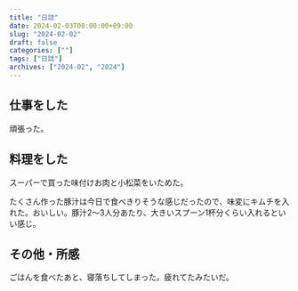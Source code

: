 ```yaml
---
title: "日誌"
date: 2024-02-03T00:00:00+09:00
slug: "2024-02-02"
draft: false
categories: [""]
tags: ["日誌"]
archives: ["2024-02", "2024"]
---
```

## 仕事をした

頑張った。

## 料理をした

スーパーで買った味付けお肉と小松菜をいためた。

たくさん作った豚汁は今日で食べきりそうな感じだったので、味変にキムチを入れた。おいしい。豚汁2〜3人分あたり、大きいスプーン1杯分くらい入れるといい感じ。

## その他・所感

ごはんを食べたあと、寝落ちしてしまった。疲れてたみたいだ。
